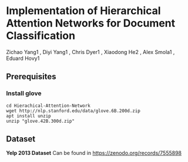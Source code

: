 # Implementation of Hierarchical Attention Networks for Document Classification
Zichao Yang1 , Diyi Yang1 , Chris Dyer1 , Xiaodong He2 , Alex Smola1 , Eduard Hovy1

## Prerequisites
### Install glove 
```
cd Hierachical-Attention-Network
wget http://nlp.stanford.edu/data/glove.6B.200d.zip
apt install unzip
unzip "glove.42B.300d.zip"
```
## Dataset
**Yelp 2013 Dataset**
Can be found in https://zenodo.org/records/7555898
